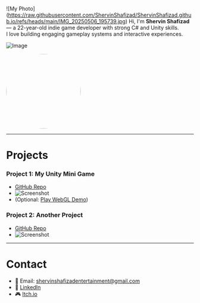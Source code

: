 ![My Photo] (https://raw.githubusercontent.com/ShervinShafizad/ShervinShafizad.github.io/refs/heads/main/IMG_20250506_195739.jpg)
Hi, I'm **Shervin Shafizad** — a 22-year-old indie game developer with strong C# and Unity skills.  
I love building engaging gameplay systems and interactive experiences.  

![Image](https://github.com/user-attachments/assets/ca12d8ba-360d-4e8f-87f3-74a4cbe4d215)

<img src="[IMG_20250506_195739.jpg](https://github.com/user-attachments/assets/ca12d8ba-360d-4e8f-87f3-74a4cbe4d215)" width="200" style="border-radius:50%">

---

# Projects
### Project 1: My Unity Mini Game
- [GitHub Repo](https://github.com/yourusername/project1)  
- ![Screenshot](https://via.placeholder.com/400x200)  
- (Optional: [Play WebGL Demo](#))  

### Project 2: Another Project
- [GitHub Repo](https://github.com/yourusername/project2)  
- ![Screenshot](https://via.placeholder.com/400x200)  

---

# Contact
- 📧 Email: shervinshafizadentertainment@gmail.com  
- 💼 [LinkedIn](https://www.linkedin.com/in/shervin-shafizad-3535b8228/?originalSubdomain=ir)  
- 🎮 [Itch.io](https://shervin-shafizad.itch.io/)  
